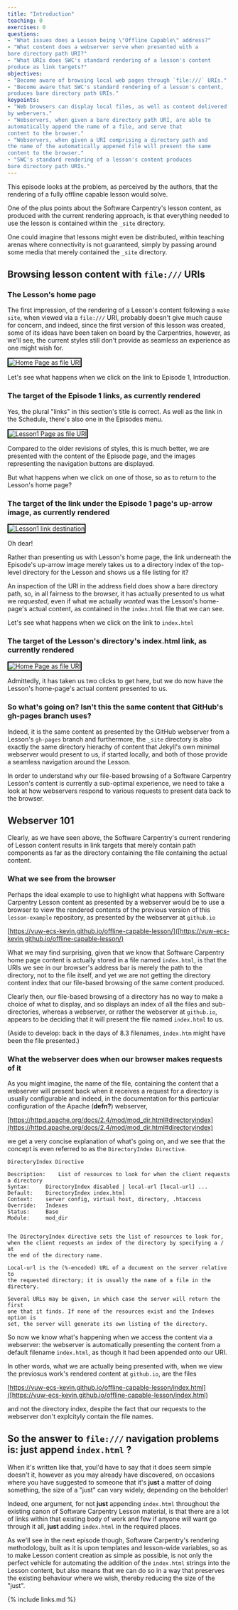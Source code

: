 ```yaml
---
title: "Introduction"
teaching: 0
exercises: 0
questions:
- "What issues does a Lesson being \"Offline Capable\" address?"
- "What content does a webserver serve when presented with a
bare directory path URI?"
- "What URIs does SWC's standard rendering of a lesson's content
produce as link targets?"
objectives:
- "Become aware of browsing local web pages through `file:///` URIs."
- "Become aware that SWC's standard rendering of a lesson's content,
produces bare directory path URIs."
keypoints:
- "Web browsers can display local files, as well as content delivered
by webervers."
- "Webservers, when given a bare directory path URI, are able to
automatically append the name of a file, and serve that
content to the browser."
- "Webservers, when given a URI comprising a directory path and
the name of the automatically appened file will present the same
content to the browser."
- "SWC's standard rendering of a lesson's content produces
bare directory path URIs."
---
```


This episode looks at the problem, as perceived by the authors,
that the rendering of a fully offline capable lesson would solve.

One of the plus points about the Software Carpentry's lesson content,
as produced with the current rendering approach, is that everything
needed to use the lesson is contained within the `_site` directory.

One could imagine that lessons might even be distributed, within
teaching arenas where connectivity is not guaranteed, simply by
passing around some media that merely contained the `_site` directory.

## Browsing lesson content with `file:///` URIs

### The Lesson's home page

The first impression, of the rendering of a Lesson's content following a
`make site`, when viewed via a `file:///` URI, probably doesn't give much
cause for concern, and indeed, since the first version of this lesson was 
created, some of its ideas have been taken on board by the Carpentries,
however, as we'll see, the current styles still don't provide as seamless
an experience as one might wish for. 

<img style="border:2px solid black" src="{{ page.root }}/fig/foc-browse_home_file_uri.png" alt="Home Page as file URI" />

Let's see what happens when we click on the link to Episode 1, Introduction.

### The target of the Episode 1 links, as currently rendered 

Yes, the plural "links" in this section's title is correct.
As well as the link in the Schedule, there's also one in the Episodes menu.

<img style="border:2px solid black" src="{{ page.root }}/fig/foc-browse_lesson1_index_file.png" alt="Lesson1 Page as file URI" />

Compared to the older revisions of styles, this is much better,
we are presented with the content of the Episode page, and the
images representing the navigation buttons are displayed.

But what happens when we click on one of those, so as to return
to the Lesson's home page?

### The target of the link under the Episode 1 page's up-arrow image, as currently rendered 

<img style="border:2px solid black" src="{{ page.root }}/fig/foc-click_lesson1_link.png" alt="Lesson1 link destination" />

Oh dear!

Rather than presenting us with Lesson's home page, the link underneath
the Episode's up-arrow image merely takes us to a directory index of the 
top-level directory for the Lesson and shows us a file listing for it?

An inspection of the URI in the address field does show
a bare directory path, so, in all fairness to the browser, it has
actually presented to us what we *requested*, even if what we actually
*wanted* was the Lesson's home-page's actual content, as contained in 
the `index.html` file that we can see.

Let's  see what happens when we click on the link to `index.html`

### The target of the Lesson's directory's index.html link, as currently rendered 

<img style="border:2px solid black" src="{{ page.root }}/fig/foc-browse_home_file_uri.png" alt="Home Page as file URI" />

Admittedly, it has taken us two clicks to get here, but we do now
have the Lesson's home-page's actual content presented to us.

### So what's going on? Isn't this the same content that GitHub's gh-pages branch uses?
 
Indeed, it is the same content as presented by the GitHub webserver
from a Lesson's `gh-pages` branch and furthermore, the `_site` directory
is also exactly the same directory hierachy of content that Jekyll's own
minimal webserver would present to us, if started locally, and both of
those provide a seamless navigation around the Lesson.

In order to understand why our file-based browsing of a Software
Carpentry Lesson's content is currently a sub-optimal experience,
we need to take a look at how webservers respond to various requests
to present data back to the browser. 

## Webserver 101

Clearly, as we have seen above, the Software Carpentry's current rendering
of Lesson content results in link targets that merely contain path components
as far as the directory containing the file containing the actual content.

### What we see from the browser

Perhaps the ideal example to use to highlight what happens with Software
Carpentry Lesson content as presented by a webserver would be to use a
browser to view the rendered contents of the previous version of this 
`lesson-example` repository, as presented by the webserver at `github.io`

[https://vuw-ecs-kevin.github.io/offline-capable-lesson/]([https://vuw-ecs-kevin.github.io/offline-capable-lesson/)

What we may find surprising, given that we know that Software Carpentry
home page content is actually stored in a file named `index.html`, is that the
URIs we see in our browser's address bar is merely the path to the directory,
not to the file itself, and yet we are not getting the directory content
index that our file-based browsing of the same content produced.

Clearly then, our file-based browsing of a directory has no way to
make a choice of what to display, and so displays an index of all
the files and sub-directories, whereas a webserver, or rather the
webserver at `github.io`, appears to be deciding that it will present
the file named `index.html` to us.

(Aside to develop: back in the days of 8.3 filenames, `index.htm`
might have been the file presented.)

### What the webserver does when our browser makes requests of it

As you might imagine, the name of the file, containing the content
that a webserver will present back when it receives a request for 
a directory is usually configurable and indeed, in the documentation
for this particular configuration of the Apache (**defn?**) webserver,

[https://httpd.apache.org/docs/2.4/mod/mod_dir.html#directoryindex](https://httpd.apache.org/docs/2.4/mod/mod_dir.html#directoryindex)

we get a very concise explanation of what's going on, and we see that 
the concept is even referred to as the `DirectoryIndex Directive`.

```
DirectoryIndex Directive

Description:	List of resources to look for when the client requests a directory
Syntax:		DirectoryIndex disabled | local-url [local-url] ...
Default:	DirectoryIndex index.html
Context:	server config, virtual host, directory, .htaccess
Override:	Indexes
Status:		Base
Module:		mod_dir


The DirectoryIndex directive sets the list of resources to look for,
when the client requests an index of the directory by specifying a / at
the end of the directory name.

Local-url is the (%-encoded) URL of a document on the server relative to
the requested directory; it is usually the name of a file in the directory.

Several URLs may be given, in which case the server will return the first
one that it finds. If none of the resources exist and the Indexes option is
set, the server will generate its own listing of the directory.
```

So now we know what's happening when we access the content via a webserver:
the webserver is automatically presenting the content from a default
filename `index.html`, as though it had been appended onto our URI.

In other words, what we are actually being presented with, when we view
the previosus work's rendered content at `github.io`, are the files

[https://vuw-ecs-kevin.github.io/offline-capable-lesson/index.html]([https://vuw-ecs-kevin.github.io/offline-capable-lesson/index.html)

and not the directory index, despite the fact that our requests to the
webserver don't explcityly contain the file names.

## So the answer to `file:///` navigation problems is: just append `index.html` ?

When it's written like that, youl'd have to say that it does seem simple
doesn't it, however as you may already have discovered, on occasions 
where you have suggested to someone that it's **just** a matter of doing
something, the size of a "just" can vary widely, depending on the
beholder!

Indeed, one argument, for not **just** appending `index.html` throughout
the existing canon of Software Carpentry Lesson material, is that there
are a lot of links within that existing body of work and few if anyone
will want go through it all, **just** adding `index.html` in the required
places.

As we'll see in the next episode though, Software Carpentry's rendering
methodology, built as it is upon templates and lesson-wide variables,
so as to make Lesson content creation as simple as possible, is not
only the perfect vehicle for automating the addition of the `index.html`
strings into the Lesson content, but also means that we can do so in
a way that preserves the existing behaviour where we wish, thereby
reducing the size of the "just".

{% include links.md %}

